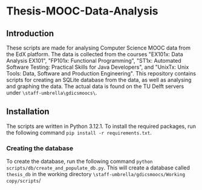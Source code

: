 # Thesis-MOOC-Data-Analysis

## Introduction
These scripts are made for analysing Computer Science MOOC data from the EdX platform. The data is collected from the courses "EX101x: Data Analysis EX101", "FP101x: Functional Programming", "ST1x: Automated Software Testing: Practical Skills for Java Developers", and "UnixTx: Unix Tools: Data, Software and Production Engineering". This repository contains scripts for creating an SQLite database from the data, as well as analysing and graphing the data. The actual data is found on the TU Delft servers under `\staff-umbrella\gdicsmoocs\`.

## Installation
The scripts are written in Python 3.12.1. To install the required packages, run the following command `pip install -r requirements.txt`.

### Creating the database
To create the database, run the following command `python scripts/db/create_and_populate_db.py`. This will create a database called `thesis_db` in the working directory `\staff-umbrella/gdicsmoocs/Working copy/scripts`/

##